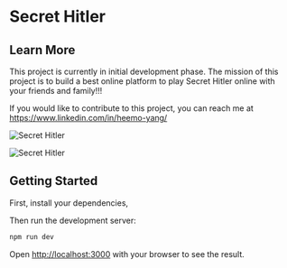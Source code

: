 
# Secret Hitler

## Learn More

This project is currently in initial development phase. The mission of this project is to build a best online platform to play Secret Hitler online with your friends and family!!!

If you would like to contribute to this project, you can reach me at https://www.linkedin.com/in/heemo-yang/

![Secret Hitler](https://i.imgur.com/GXToKtN.jpg)

![Secret Hitler](https://i.imgur.com/xhbAgBd.jpg)

## Getting Started

First, install your dependencies,

Then run the development server:

```bash
npm run dev
```

Open [http://localhost:3000](http://localhost:3000) with your browser to see the result.



